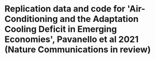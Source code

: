 # Replication data and code for 'Air-Conditioning and the Adaptation Cooling Deficit in Emerging Economies', Pavanello et al 2021 (Nature Communications in review)

